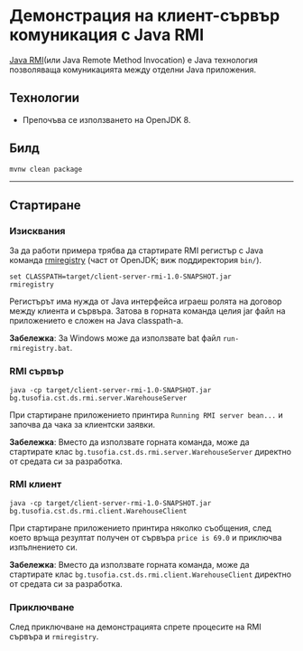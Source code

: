 # Демонстрация на клиент-сървър комуникация с Java RMI

[Java RMI](https://en.wikipedia.org/wiki/Java_remote_method_invocation)(или Java Remote Method Invocation) e Java технология позволяваща комуникацията между отделни Java приложения.

## Технологии
- Препочъва се използването на OpenJDK 8.

## Билд
```
mvnw clean package
```

---

## Стартиране

### Изисквания
За да работи примера трябва да стартирате RMI регистър с Java команда [rmiregistry](https://docs.oracle.com/javase/7/docs/technotes/tools/solaris/rmiregistry.html) (част от OpenJDK; виж поддиректория `bin/`).
```
set CLASSPATH=target/client-server-rmi-1.0-SNAPSHOT.jar
rmiregistry
```
Регистърът има нужда от Java интерфейса играеш ролята на договор между клиента и сървъра. Затова в горната команда целия jar файл на приложението е сложен на Java classpath-а.

**Забележка**: За Windows може да използвате bat файл `run-rmiregistry.bat`.

### RMI сървър
```
java -cp target/client-server-rmi-1.0-SNAPSHOT.jar bg.tusofia.cst.ds.rmi.server.WarehouseServer
```
При стартиране приложението принтира `Running RMI server bean...` и започва да чака за клиентски заявки. 

**Забележка**: Вместо да използвате горната команда, може да стартирате клас `bg.tusofia.cst.ds.rmi.server.WarehouseServer` директно от средата си за разработка.

### RMI клиент
```
java -cp target/client-server-rmi-1.0-SNAPSHOT.jar bg.tusofia.cst.ds.rmi.client.WarehouseClient
```
При стартиране приложението принтира няколко съобщения, след което връща резултат получен от сървъра `price is 69.0` и приключва изпълнението си.  

**Забележка**: Вместо да използвате горната команда, може да стартирате клас `bg.tusofia.cst.ds.rmi.client.WarehouseClient` директно от средата си за разработка.

### Приключване
След приключване на демонстрацията спрете процесите на RMI сървъра и `rmiregistry`.